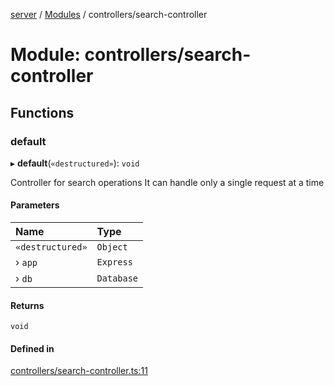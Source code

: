 [server](../README.md) / [Modules](../modules.md) / controllers/search-controller

# Module: controllers/search-controller

## Functions

### default

▸ **default**(`«destructured»`): `void`

Controller for search operations
It can handle only a single request at a time

#### Parameters

| Name | Type |
| :------ | :------ |
| `«destructured»` | `Object` |
| › `app` | `Express` |
| › `db` | `Database` |

#### Returns

`void`

#### Defined in

[controllers/search-controller.ts:11](https://github.com/Leo-Nicolle/mots-fleches/blob/9fcaad3/server/lib/controllers/search-controller.ts#L11)
